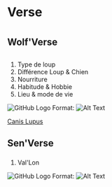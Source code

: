 # Verse <h1>
  
## Wolf'Verse <h2>

1. Type de loup
2. Différence Loup & Chien
3. Nourriture
4. Habitude & Hobbie
5. Lieu & mode de vie 

![GitHub Logo](/images/logo.png) Format: ![Alt Text](https://www.sudinfo.be/sites/default/files/dpistyles_v2/FirstImageUrl/2021/01/13/node_309308/46371256/public/2021/01/13/B9725805879Z.1_20210113183007_000+GJMHD0PJF.1-0.jpg?itok=CJ3QTVHk1610559042)

[Canis Lupus](https://fr.wikipedia.org/wiki/Canis_lupus)


## Sen'Verse <h3>
  
1. Val'Lon
 
![GitHub Logo](/images/logo.png) Format: ![Alt Text](https://i.pinimg.com/originals/cd/fb/27/cdfb27ce2f2e15b68bf7d2d1e59c268d.jpg)














